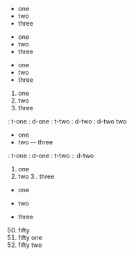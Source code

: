 - one
- two
- three


+ one
+ two
+ three
  
    
* one
* two
* three


1. one
2. two
3. three


: t-one
 : d-one
: t-two
 : d-two
 : d-two two


- one
- two
-- three


: t-one
 : d-one
: t-two
 :: d-two


1. one
2. two
3.. three


+ one

+ two

+ three


50. fifty
34. fifty one
34. fifty two